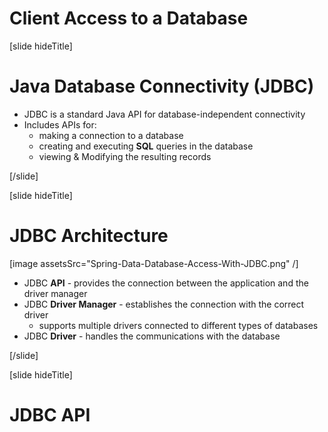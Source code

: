 # Client Access to a Database

[slide hideTitle]
# Java Database Connectivity (JDBC)

- JDBC is a standard Java API for database-independent connectivity
- Includes APIs for:
  - making a connection to a database
  - creating and executing **SQL** queries in the database
  - viewing & Modifying the resulting records

[/slide]

[slide hideTitle]
# JDBC Architecture

[image assetsSrc="Spring-Data-Database-Access-With-JDBC.png" /]

- JDBC **API** - provides the connection between the application and the driver manager
- JDBC **Driver Manager** - establishes the connection with the correct driver
  - supports multiple drivers connected to different types of databases
- JDBC **Driver** - handles the communications with the database

[/slide]

[slide hideTitle]

# JDBC API

- JDBC API provides several interfaces and classes:
  - driverManager - matches requests from the application with the proper DB driver
  - driver - handles the communication with the DB server
  - connection - all methods for contacting a database
  - statement - methods and properties that enable you to send SQL
  - resultSet - retrieved data (set of table rows)
  - SQLException

[/slide]

[slide hideTitle]

# JDBC API - ResultSet Class

- ResultSet maintains a **cursor** pointing to its current row of data
  - not updatable
  - iterable only once and only from the first row to the last row
- Provides getter methods for retrieving column values from the current row

Example:

```Java
while(rs.next()) {
	System.out.printf("%s %s", rs.getString("first_name"), rs.getString("last_name"));}
```

Retrieved information is reached by getter methods:

Example:

- `getString("column_name")`
- `getDouble("column_name")`
- `getBoolean("column_name")` etc.

The driver converts the underlying data to the Java type.

[/slide]

[slide hideTitle]

## Java.sql and MySQL Driver

- The java.sql package provides all previously mentioned JDBC classes
- In order to work with JDBC we need to download a MySQL Driver - Connector/J
- It can be found on the [MySQL webpage](https://dev.mysql.com/downloads/connector/j/)

[/slide]

[slide hideTitle]

# MySQL Driver Connection

- Connection with the database is established via **connection string**
  - jdbc: `<driver protocol>:<connection details>`

Example:

```Java
Connection c = DriverManager.getConnection(
"jdbc:mysql://localhost:3306/soft_uni", props);  // soft_uni is a database name, props are credentials
```

[/slide]

[slide hideTitle]

# Setting up The Driver in IntelliJ IDEA

[image assetsSrc="Spring-Data-Database-Access-With-JDBC(1).png" /]

[/slide]
